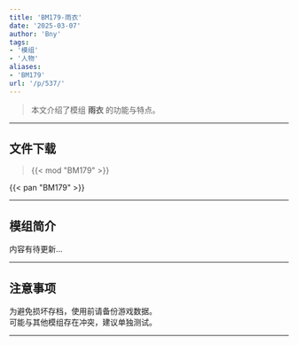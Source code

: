 ```yaml
---
title: 'BM179-雨衣'
date: '2025-03-07'
author: 'Bny'
tags:
- '模组'
- '人物'
aliases:
- 'BM179'
url: '/p/537/'
---
```


> 本文介绍了模组 **雨衣** 的功能与特点。

---

## 文件下载  

> {{< mod "BM179" >}}  

{{< pan "BM179" >}}  

---

## 模组简介

>  
内容有待更新...  

---

## 注意事项

>  
为避免损坏存档，使用前请备份游戏数据。  
可能与其他模组存在冲突，建议单独测试。  

---


